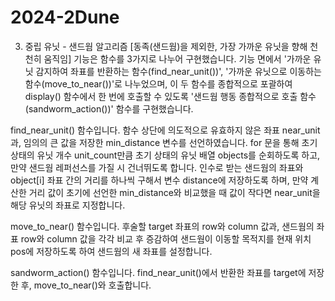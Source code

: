 # 2024-2Dune

3) 중립 유닛 - 샌드웜 알고리즘
 [동족(샌드웜)을 제외한, 가장 가까운 유닛을 향해 천천히 움직임] 기능은 함수를 3가지로 나누어 구현했습니다. 기능 면에서 '가까운 유닛 감지하여 좌표를 반환하는 함수(find_near_unit())', '가까운 유닛으로 이동하는 함수(move_to_near())'로 나누었으며, 이 두 함수를 종합적으로 포괄하여 display() 함수에서 한 번에 호출할 수 있도록 '샌드웜 행동 종합적으로 호출 함수(sandworm_action())' 함수를 구현했습니다.

 find_near_unit() 함수입니다.
 함수 상단에 의도적으로 유효하지 않은 좌표 near_unit과, 임의의 큰 값을 저장한 min_distance 변수를 선언하였습니다.
 for 문을 통해 초기 상태의 유닛 개수 unit_count만큼 초기 상태의 유닛 배열 objects를 순회하도록 하고, 만약 샌드웜 레퍼선스를 가질 시 건너뛰도록 합니다.
 인수로 받는 샌드웜의 좌표와 object[i] 좌표 간의 거리를 하나씩 구해서 변수 distance에 저장하도록 하며, 만약 계산한 거리 값이 초기에 선언한 min_distance와 비교했을 때 값이 작다면 near_unit을 해당 유닛의 좌표로 지정합니다.

 move_to_near() 함수입니다.
 후술할 target 좌표의 row와 column 값과, 샌드웜의 좌표 row와 column 값을 각각 비교 후 증감하여 샌드웜이 이동할 목적지를 현재 위치 pos에 저장하도록 하여 샌드웜의 새 좌표를 설정합니다.

 sandworm_action() 함수입니다.
 find_near_unit()에서 반환한 좌표를 target에 저장한 후, move_to_near()와 호출합니다.
